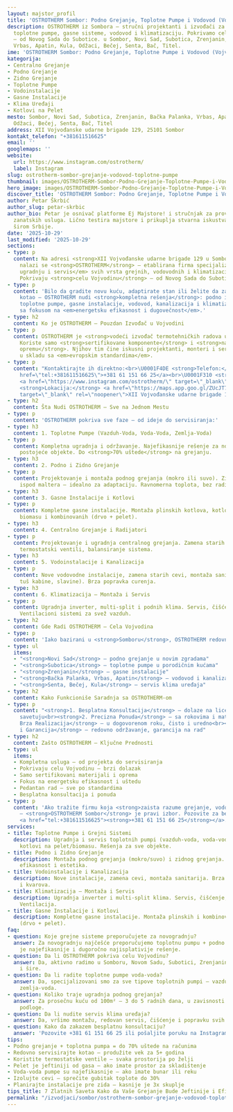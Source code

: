 ```yaml
---
layout: majstor_profil
title: 'OSTROTHERM Sombor: Podno Grejanje, Toplotne Pumpe i Vodovod (Vojvodina)'
description: OSTROTHERM iz Sombora – stručni projektanti i izvođači za podno grejanje,
  toplotne pumpe, gasne sisteme, vodovod i klimatizaciju. Pokrivamo celu Vojvodinu
  – od Novog Sada do Subotice. u Sombor, Novi Sad, Subotica, Zrenjanin, Bačka Palanka,
  Vrbas, Apatin, Kula, Odžaci, Bečej, Senta, Bač, Titel.
ime: 'OSTROTHERM Sombor: Podno Grejanje, Toplotne Pumpe i Vodovod (Vojvodina)'
kategorija:
- Centralno Grejanje
- Podno Grejanje
- Zidno Grejanje
- Toplotne Pumpe
- Vodoinstalacije
- Gasne Instalacije
- Klima Uređaji
- Kotlovi na Pelet
mesto: Sombor, Novi Sad, Subotica, Zrenjanin, Bačka Palanka, Vrbas, Apatin, Kula,
  Odžaci, Bečej, Senta, Bač, Titel
address: XII Vojvođanske udarne brigade 129, 25101 Sombor
kontakt_telefon: "+381611516625"
email: ''
googlemaps: ''
website:
  url: https://www.instagram.com/ostrotherm/
  label: Instagram
slug: ostrotherm-sombor-grejanje-vodovod-toplotne-pumpe
thumbnail: images/OSTROTHERM-Sombor-Podno-Grejanje-Toplotne-Pumpe-i-Vodovod.webp
hero_image: images/OSTROTHERM-Sombor-Podno-Grejanje-Toplotne-Pumpe-i-Vodovod.webp
discover_title: 'OSTROTHERM Sombor: Podno Grejanje, Toplotne Pumpe i Vodovod (Vojvodina)'
author: Petar Škrbić
author_slug: petar-skrbic
author_bio: Petar je osnivač platforme Ej Majstore! i stručnjak za proveru kvaliteta
  zanatskih usluga. Lično testira majstore i prikuplja stvarna iskustva korisnika
  širom Srbije.
date: '2025-10-29'
last_modified: '2025-10-29'
sections:
- type: p
  content: Na adresi <strong>XII Vojvođanske udarne brigade 129 u Somboru</strong>
    nalazi se <strong>OSTROTHERM</strong> – etablirana firma specijalizovana za <em>projektovanje,
    ugradnju i servis</em> svih vrsta grejnih, vodovodnih i klimatizacionih sistema.
    Pokrivaju <strong>celu Vojvodinu</strong> – od Novog Sada do Subotice.
- type: p
  content: 'Bilo da gradite novu kuću, adaptirate stan ili želite da zamenite stari
    kotao – OSTROTHERM nudi <strong>kompletna rešenja</strong>: podno i zidno grejanje,
    toplotne pumpe, gasne instalacije, vodovod, kanalizacija i klimatizacija. Sve
    sa fokusom na <em>energetsku efikasnost i dugovečnost</em>.'
- type: h2
  content: Ko je OSTROTHERM – Pouzdan Izvođač u Vojvodini
- type: p
  content: OSTROTHERM je <strong>vodeći izvođač termotehničkih radova u Bačkoj</strong>.
    Koriste samo <strong>sertifikovane komponente</strong> i <strong>najsavremeniju
    opremu</strong>. Njihov tim čine iskusni projektanti, monteri i serviseri – sve
    u skladu sa <em>evropskim standardima</em>.
- type: p
  content: "Kontaktirajte ih direktno:<br>\U0001F4DE <strong>Telefon:</strong> <a
    href=\"tel:+381611516625\">+381 61 151 66 25</a><br>\U0001F310 <strong>Instagram:</strong>
    <a href=\"https://www.instagram.com/ostrotherm/\" target=\"_blank\" rel=\"noopener\">instagram.com/ostrotherm</a><br>\U0001F4CD
    <strong>Lokacija:</strong> <a href=\"https://maps.app.goo.gl/ZUcJT7mvnAt8ALeF6\"
    target=\"_blank\" rel=\"noopener\">XII Vojvođanske udarne brigade 129, Sombor</a>"
- type: h2
  content: Šta Nudi OSTROTHERM – Sve na Jednom Mestu
- type: p
  content: 'OSTROTHERM pokriva sve faze – od ideje do servisiranja:'
- type: h3
  content: 1. Toplotne Pumpe (Vazduh-Voda, Voda-Voda, Zemlja-Voda)
- type: p
  content: Kompletna ugradnja i održavanje. Najefikasnije rešenje za novogradnju i
    postojeće objekte. Do <strong>70% uštede</strong> na grejanju.
- type: h3
  content: 2. Podno i Zidno Grejanje
- type: p
  content: Projektovanje i montaža podnog grejanja (mokro ili suvo). Zidno grejanje
    ispod maltera – idealno za adaptaciju. Ravnomerna toplota, bez radijatora.
- type: h3
  content: 3. Gasne Instalacije i Kotlovi
- type: p
  content: Kompletne gasne instalacije. Montaža plinskih kotlova, kotlova na pelet,
    biomasu i kombinovanih (drvo + pelet).
- type: h3
  content: 4. Centralno Grejanje i Radijatori
- type: p
  content: Projektovanje i ugradnja centralnog grejanja. Zamena starih radijatora,
    termostatski ventili, balansiranje sistema.
- type: h3
  content: 5. Vodoinstalacije i Kanalizacija
- type: p
  content: Nove vodovodne instalacije, zamena starih cevi, montaža sanitarija (kade,
    tuš kabine, slavine). Brza popravka curenja.
- type: h3
  content: 6. Klimatizacija – Montaža i Servis
- type: p
  content: Ugradnja inverter, multi-split i podnih klima. Servis, čišćenje, popravka.
    Ventilacioni sistemi za svež vazduh.
- type: h2
  content: Gde Radi OSTROTHERM – Cela Vojvodina
- type: p
  content: 'Iako bazirani u <strong>Somboru</strong>, OSTROTHERM redovno radi u:'
- type: ul
  items:
  - "<strong>Novi Sad</strong> – podno grejanje u novim zgradama"
  - "<strong>Subotica</strong> – toplotne pumpe u porodičnim kućama"
  - "<strong>Zrenjanin</strong> – gasne instalacije"
  - "<strong>Bačka Palanka, Vrbas, Apatin</strong> – vodovod i kanalizacija"
  - "<strong>Senta, Bečej, Kula</strong> – servis klima uređaja"
- type: h2
  content: Kako Funkcioniše Saradnja sa OSTROTHERM-om
- type: p
  content: "<strong>1. Besplatna Konsultacija</strong> – dolaze na lice mesta, mere,
    savetuju<br><strong>2. Precizna Ponuda</strong> – sa rokovima i materijalima<br><strong>3.
    Brza Realizacija</strong> – u dogovorenom roku, čisto i uredno<br><strong>4. Servis
    i Garancija</strong> – redovno održavanje, garancija na rad"
- type: h2
  content: Zašto OSTROTHERM – Ključne Prednosti
- type: ul
  items:
  - Kompletna usluga – od projekta do servisiranja
  - Pokrivaju celu Vojvodinu – brzi dolazak
  - Samo sertifikovani materijali i oprema
  - Fokus na energetsku efikasnost i uštedu
  - Pedantan rad – sve po standardima
  - Besplatna konsultacija i ponuda
- type: p
  content: 'Ako tražite firmu koja <strong>zaista razume grejanje, vodovod i klimatizaciju</strong>
    – <strong>OSTROTHERM Sombor</strong> je pravi izbor. Pozovite za besplatnu procenu:
    <a href="tel:+381611516625"><strong>+381 61 151 66 25</strong></a>.'
services:
- title: Toplotne Pumpe i Grejni Sistemi
  description: Ugradnja i servis toplotnih pumpi (vazduh-voda, voda-voda). Gasno grejanje,
    kotlovi na pelet/biomasu. Rešenja za sve objekte.
- title: Podno i Zidno Grejanje
  description: Montaža podnog grejanja (mokro/suvo) i zidnog grejanja. Maksimalna
    efikasnost i estetika.
- title: Vodoinstalacije i Kanalizacija
  description: Nove instalacije, zamena cevi, montaža sanitarija. Brza popravka curenja
    i kvarova.
- title: Klimatizacija – Montaža i Servis
  description: Ugradnja inverter i multi-split klima. Servis, čišćenje, popravka.
    Ventilacija.
- title: Gasne Instalacije i Kotlovi
  description: Kompletne gasne instalacije. Montaža plinskih i kombinovanih kotlova
    (drvo + pelet).
faq:
- question: Koje grejne sisteme preporučujete za novogradnju?
  answer: Za novogradnju najčešće preporučujemo toplotnu pumpu + podno grejanje. To
    je najefikasnije i dugoročno najisplativije rešenje.
- question: Da li OSTROTHERM pokriva celu Vojvodinu?
  answer: Da, aktivno radimo u Somboru, Novom Sadu, Subotici, Zrenjaninu, Bačkoj Palanci
    i šire.
- question: Da li radite toplotne pumpe voda-voda?
  answer: Da, specijalizovani smo za sve tipove toplotnih pumpi – vazduh-voda, voda-voda,
    zemlja-voda.
- question: Koliko traje ugradnja podnog grejanja?
  answer: Za prosečnu kuću od 100m² – 3 do 5 radnih dana, u zavisnosti od pripreme
    podloge.
- question: Da li nudite servis klima uređaja?
  answer: Da, vršimo montažu, redovan servis, čišćenje i popravku svih vrsta klima.
- question: Kako da zakazem besplatnu konsultaciju?
  answer: 'Pozovite +381 61 151 66 25 ili pošaljite poruku na Instagram: @ostrotherm.'
tips:
- Podno grejanje + toplotna pumpa = do 70% uštede na računima
- Redovno servisirajte kotao – produžite vek za 5+ godina
- Koristite termostatske ventile – svaka prostorija po želji
- Pelet je jeftiniji od gasa – ako imate prostor za skladištenje
- Voda-voda pumpe su najefikasnije – ako imate bunar ili reku
- Izolujte cevi – sprečite gubitak toplote do 30%
- Planirajte instalacije pre zida – kasnije je 3x skuplje
tips_title: 7 Zlatnih Saveta Kako da Vaše Grejanje Bude Jeftinije i Efikasnije
permalink: "/izvodjaci/sombor/ostrotherm-sombor-grejanje-vodovod-toplotne-pumpe/"
---
```

